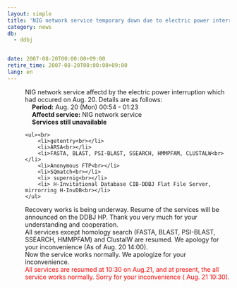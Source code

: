 ```yaml
---
layout: simple
title: 'NIG network service temporary down due to electric power interruption'
category: news
db:
  - ddbj


date: 2007-08-20T00:00:00+09:00
retire_time: 2007-08-20T00:00:00+09:00
lang: en
---
```


<html>
<dd>NIG network service affectd by the electric power interruption which had occured on Aug. 20. Details are as follows:
<dd>    <b>Period:</b> Aug. 20 (Mon) 00:54 - 01:23
<dd>    <b>Affectd service:</b> NIG network service
<dd>    <b>Services still unavailable</b><br>

    <ul><br>
        <li>getentry<br></li>
        <li>ARSA<br></li>
        <li>FASTA, BLAST, PSI-BLAST, SSEARCH, HMMPFAM, CLUSTALW<br></li>
        <li>Anonymous FTP<br></li>
        <li>SQmatch<br></li>
        <li> supernig<br></li>
        <li> H-Invitational Database CIB-DDBJ Flat File Server, mirrorring H-InvDB<br></li>
    </ul>
<dd>Recovery works is being underway. Resume of the services will be announced on the DDBJ HP. Thank you very much for your understanding and cooperation.
<dd>All services except homology search (FASTA, BLAST, PSI-BLAST, SSEARCH, HMMPFAM) and ClustalW are resumed. We apology for your inconvenience (As of Aug. 20 14:00).<br>Now the service works normally. We apologize for your inconvenience.
<dd>
    <font color="#ff0000">All services are resumed at 10:30 on Aug.21, and at present, the all service works normally. Sorry for your inconvenience ( Aug. 21 10:30).</font>
</dd>
</dd>
</dd>
</dd>
</dd>
</dd>
</dd>
</html>
